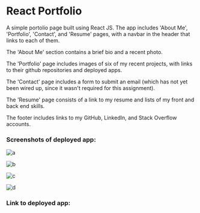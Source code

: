 # React Portfolio

A simple portolio page built using React JS. The app includes 'About Me', 'Portfolio', 'Contact', and 'Resume' pages, with a navbar in the header that links to each of them. 

The 'About Me' section contains a brief bio and a recent photo.

The 'Portfolio' page includes images of six of my recent projects, with links to their github repositories and deployed apps.

The 'Contact' page includes a form to submit an email (which has not yet been wired up, since it wasn't required for this assignment).

The 'Resume' page consists of a link to my resume and lists of my front and back end skills.

The footer includes links to my GitHub, LinkedIn, and Stack Overflow accounts.

### Screenshots of deployed app:

![a](https://i.imgur.com/MJtV3et.png)

![b](https://i.imgur.com/d24YuwE.png)

![c](https://i.imgur.com/GXyrLS6.png)

![d](https://i.imgur.com/WNJ5tPf.png)

### Link to deployed app:
